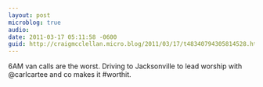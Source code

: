 ```yaml
---
layout: post
microblog: true
audio: 
date: 2011-03-17 05:11:58 -0600
guid: http://craigmcclellan.micro.blog/2011/03/17/t48340794305814528.html
---
```

6AM van calls are the worst. Driving to Jacksonville to lead worship with @carlcartee and co makes it #worthit.
